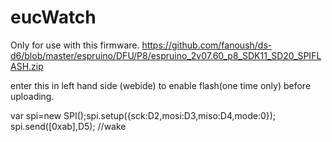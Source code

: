 # eucWatch

Only for use with this firmware. 
https://github.com/fanoush/ds-d6/blob/master/espruino/DFU/P8/espruino_2v07.60_p8_SDK11_SD20_SPIFLASH.zip


enter this in left hand side (webide) to enable flash(one time only) before uploading. 

var spi=new SPI();spi.setup({sck:D2,mosi:D3,miso:D4,mode:0});
spi.send([0xab],D5);  //wake

